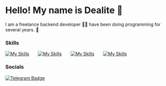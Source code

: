 Hello! My name is Dealite 🍪
========================================================================================================================================

I am a freelance backend developer 👨‍💻 have been doing programming for several years. 🚀
<br/>

### Skills

[![My Skills](https://skillicons.dev/icons?i=html,css)]() &nbsp;&nbsp;&nbsp;&nbsp;&nbsp; [![My Skills](https://skillicons.dev/icons?i=js,py)]() &nbsp;&nbsp;&nbsp;&nbsp;&nbsp; [![My Skills](https://skillicons.dev/icons?i=go,linux)]() &nbsp;&nbsp;&nbsp;&nbsp;&nbsp; [![My Skills](https://skillicons.dev/icons?i=bots)]() &nbsp;&nbsp;&nbsp;&nbsp;&nbsp; <br/>

### Socials

<a href="https://t.me/decapuccino">
  <img src="https://img.shields.io/badge/Telegram-blue?style=for-the-badge&logo=telegram&logoColor=white" alt="Telegram Badge"/>
</a>


